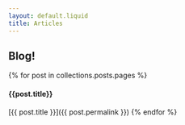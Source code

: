 ```yaml
---
layout: default.liquid
title: Articles
---
```

## Blog!

{% for post in collections.posts.pages %}
#### {{post.title}}

[{{ post.title }}]({{ post.permalink }})
{% endfor %}
